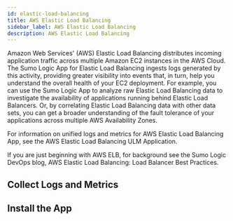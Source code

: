 ```yaml
---
id: elastic-load-balancing
title: AWS Elastic Load Balancing
sidebar_label: AWS Elastic Load Balancing
description: AWS Elastic Load Balancing
---
```


Amazon Web Services' (AWS) Elastic Load Balancing distributes incoming application traffic across multiple Amazon EC2 instances in the AWS Cloud. The Sumo Logic App for Elastic Load Balancing ingests logs generated by this activity, providing greater visibility into events that, in turn, help you understand the overall health of your EC2 deployment. For example, you can use the Sumo Logic App to analyze raw Elastic Load Balancing data to investigate the availability of applications running behind Elastic Load Balancers. Or, by correlating Elastic Load Balancing data with other data sets, you can get a broader understanding of the fault tolerance of your applications across multiple AWS Availability Zones.

For information on unified logs and metrics for AWS Elastic Load Balancing App, see the AWS Elastic Load Balancing ULM Application.

If you are just beginning with AWS ELB, for background see the Sumo Logic DevOps blog, AWS Elastic Load Balancing: Load Balancer Best Practices.


## Collect Logs and Metrics

## Install the App
